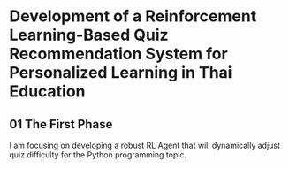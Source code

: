 # Development of a Reinforcement Learning-Based Quiz Recommendation System for Personalized Learning in Thai Education

## 01 The First Phase
I am focusing on developing a robust RL Agent that will dynamically adjust quiz difficulty for the Python programming topic.
